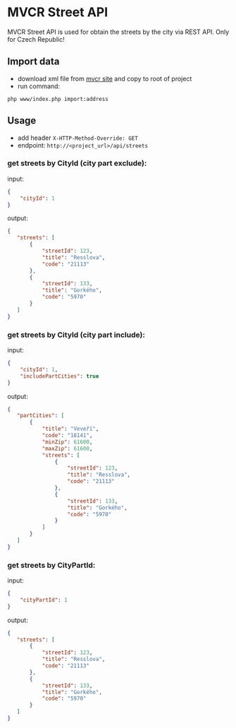 # MVCR Street API
MVCR Street API is used for obtain the streets by the city via REST API. Only for Czech Republic!

## Import data
- download xml file from [mvcr site](http://aplikace.mvcr.cz/adresy/) and copy to root of project
- run command:
```
php www/index.php import:address
```
## Usage
- add header `X-HTTP-Method-Override: GET`
- endpoint: `http://<project_url>/api/streets`

### **get streets by CityId (city part exclude):**
input:
```json
{
	"cityId": 1
}
```
output:
 ```json
{
    "streets": [
        {
            "streetId": 123,
            "title": "Resslova",
            "code": "21113"
        },
        {
            "streetId": 133,
            "title": "Gorkého",
            "code": "5970"
        }
    ]
}
```

### **get streets by CityId (city part include):**
input:
```json
{
	"cityId": 1,
	"includePartCities": true
}
```
output:
 ```json
{
    "partCities": [
        {
            "title": "Veveří",
            "code": "18141",
            "minZip": 61600,
            "maxZip": 61600,
            "streets": [
                {
                    "streetId": 123,
                    "title": "Resslova",
                    "code": "21113"
                },
                {
                    "streetId": 133,
                    "title": "Gorkého",
                    "code": "5970"
                }
         	]
        }
    ]
}
```

### **get streets by CityPartId:**
input:
```json
{
	"cityPartId": 1
}
```
output:
 ```json
{
    "streets": [
        {
            "streetId": 123,
            "title": "Resslova",
            "code": "21113"
        },
        {
            "streetId": 133,
            "title": "Gorkého",
            "code": "5970"
        }
    ]
}
